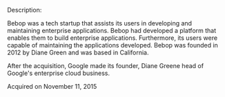 Description:

Bebop was a tech startup that assists its users in developing and maintaining enterprise applications. Bebop had developed a platform that enables them to build enterprise applications. Furthermore, its users were capable of maintaining the applications developed. Bebop was founded in 2012 by Diane Green and was based in California.

After the acquisition, Google made its founder, Diane Greene head of Google's enterprise cloud business.

Acquired on November 11, 2015
